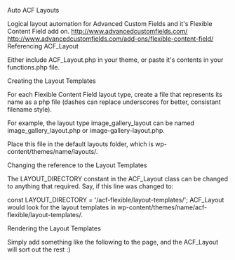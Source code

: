 Auto ACF Layouts

Logical layout automation for Advanced Custom Fields and it's Flexible Content Field add on. http://www.advancedcustomfields.com/ http://www.advancedcustomfields.com/add-ons/flexible-content-field/
Referencing ACF_Layout

Either include ACF_Layout.php in your theme, or paste it's contents in your functions.php file.

Creating the Layout Templates

For each Flexible Content Field layout type, create a file that represents its name as a php file (dashes can replace underscores for better, consistant filename style).

For example, the layout type image_gallery_layout can be named image_gallery_layout.php or image-gallery-layout.php.

Place this file in the default layouts folder, which is wp-content/themes/name/layouts/.

Changing the reference to the Layout Templates

The LAYOUT_DIRECTORY constant in the ACF_Layout class can be changed to anything that required. Say, if this line was changed to:

const LAYOUT_DIRECTORY = '/acf-flexible/layout-templates/';
ACF_Layout would look for the layout templates in wp-content/themes/name/acf-flexible/layout-templates/.

Rendering the Layout Templates

Simply add something like the following to the page, and the ACF_Layout will sort out the rest :)

<?php while (has_sub_field('layout_name')) : ?>

  <?php ACF_Layout::render(get_row_layout()); ?>

<?php endwhile; ?>
